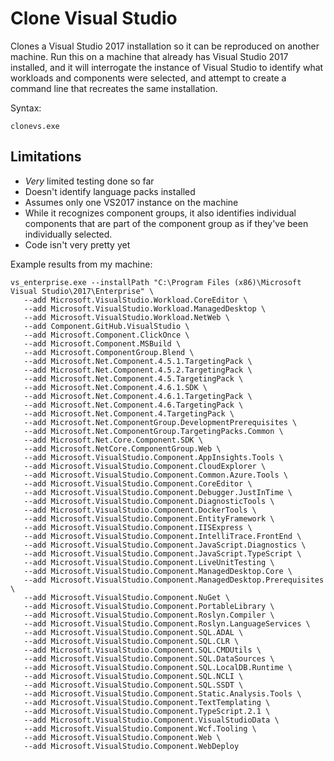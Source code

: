 # Clone Visual Studio
Clones a Visual Studio 2017 installation so it can be reproduced on another 
machine. Run this on a machine that already has Visual Studio 2017 installed, 
and it will interrogate the instance of Visual Studio to identify what workloads 
and components were selected, and attempt to create a command line that 
recreates the same installation.

Syntax:
```
clonevs.exe
```

## Limitations 

 * _Very_ limited testing done so far
 * Doesn't identify language packs installed
 * Assumes only one VS2017 instance on the machine
 * While it recognizes component groups, it also identifies individual components
 that are part of the component group as if they've been individually selected.
 * Code isn't very pretty yet

Example results from my machine:
```
vs_enterprise.exe --installPath "C:\Program Files (x86)\Microsoft Visual Studio\2017\Enterprise" \
   --add Microsoft.VisualStudio.Workload.CoreEditor \
   --add Microsoft.VisualStudio.Workload.ManagedDesktop \
   --add Microsoft.VisualStudio.Workload.NetWeb \
   --add Component.GitHub.VisualStudio \
   --add Microsoft.Component.ClickOnce \
   --add Microsoft.Component.MSBuild \
   --add Microsoft.ComponentGroup.Blend \
   --add Microsoft.Net.Component.4.5.1.TargetingPack \
   --add Microsoft.Net.Component.4.5.2.TargetingPack \
   --add Microsoft.Net.Component.4.5.TargetingPack \
   --add Microsoft.Net.Component.4.6.1.SDK \
   --add Microsoft.Net.Component.4.6.1.TargetingPack \
   --add Microsoft.Net.Component.4.6.TargetingPack \
   --add Microsoft.Net.Component.4.TargetingPack \
   --add Microsoft.Net.ComponentGroup.DevelopmentPrerequisites \
   --add Microsoft.Net.ComponentGroup.TargetingPacks.Common \
   --add Microsoft.Net.Core.Component.SDK \
   --add Microsoft.NetCore.ComponentGroup.Web \
   --add Microsoft.VisualStudio.Component.AppInsights.Tools \
   --add Microsoft.VisualStudio.Component.CloudExplorer \
   --add Microsoft.VisualStudio.Component.Common.Azure.Tools \
   --add Microsoft.VisualStudio.Component.CoreEditor \
   --add Microsoft.VisualStudio.Component.Debugger.JustInTime \
   --add Microsoft.VisualStudio.Component.DiagnosticTools \
   --add Microsoft.VisualStudio.Component.DockerTools \
   --add Microsoft.VisualStudio.Component.EntityFramework \
   --add Microsoft.VisualStudio.Component.IISExpress \
   --add Microsoft.VisualStudio.Component.IntelliTrace.FrontEnd \
   --add Microsoft.VisualStudio.Component.JavaScript.Diagnostics \
   --add Microsoft.VisualStudio.Component.JavaScript.TypeScript \
   --add Microsoft.VisualStudio.Component.LiveUnitTesting \
   --add Microsoft.VisualStudio.Component.ManagedDesktop.Core \
   --add Microsoft.VisualStudio.Component.ManagedDesktop.Prerequisites \
   --add Microsoft.VisualStudio.Component.NuGet \
   --add Microsoft.VisualStudio.Component.PortableLibrary \
   --add Microsoft.VisualStudio.Component.Roslyn.Compiler \
   --add Microsoft.VisualStudio.Component.Roslyn.LanguageServices \
   --add Microsoft.VisualStudio.Component.SQL.ADAL \
   --add Microsoft.VisualStudio.Component.SQL.CLR \
   --add Microsoft.VisualStudio.Component.SQL.CMDUtils \
   --add Microsoft.VisualStudio.Component.SQL.DataSources \
   --add Microsoft.VisualStudio.Component.SQL.LocalDB.Runtime \
   --add Microsoft.VisualStudio.Component.SQL.NCLI \
   --add Microsoft.VisualStudio.Component.SQL.SSDT \
   --add Microsoft.VisualStudio.Component.Static.Analysis.Tools \
   --add Microsoft.VisualStudio.Component.TextTemplating \
   --add Microsoft.VisualStudio.Component.TypeScript.2.1 \
   --add Microsoft.VisualStudio.Component.VisualStudioData \
   --add Microsoft.VisualStudio.Component.Wcf.Tooling \
   --add Microsoft.VisualStudio.Component.Web \
   --add Microsoft.VisualStudio.Component.WebDeploy
   ```